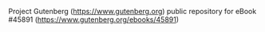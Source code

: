 Project Gutenberg (https://www.gutenberg.org) public repository for eBook #45891 (https://www.gutenberg.org/ebooks/45891)
